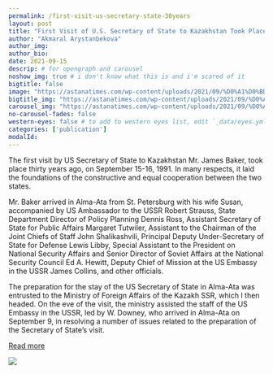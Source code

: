 ```yaml
---
permalink: /first-visit-us-secretary-state-30years
layout: post
title: "First Visit of U.S. Secretary of State to Kazakhstan Took Place 30 Years Ago"
author: "Akmaral Arystanbekova"
author_img:
author_bio:
date: 2021-09-15
descrip: # for opengraph and carousel
noshow_img: true # i don't know what this is and i'm scared of it
bigtitle: false
image: "https://astanatimes.com/wp-content/uploads/2021/09/%D0%A1%D0%BD%D0%B8%D0%BC%D0%BE%D0%BA-%D1%8D%D0%BA%D1%80%D0%B0%D0%BD%D0%B0-2021-09-14-%D0%B2-17.01.55-1320x858.png"
bigtitle_img: "https://astanatimes.com/wp-content/uploads/2021/09/%D0%A1%D0%BD%D0%B8%D0%BC%D0%BE%D0%BA-%D1%8D%D0%BA%D1%80%D0%B0%D0%BD%D0%B0-2021-09-14-%D0%B2-17.01.55-1320x858.png" # for opengraph
carousel_img: "https://astanatimes.com/wp-content/uploads/2021/09/%D0%A1%D0%BD%D0%B8%D0%BC%D0%BE%D0%BA-%D1%8D%D0%BA%D1%80%D0%B0%D0%BD%D0%B0-2021-09-14-%D0%B2-17.01.55-1320x858.png" # for carousel
no-carousel-fades: false
western-eyes: false # to add to western eyes list, edit `_data/eyes.yml`
categories: ['publication']
modalId:
---
```


The first visit by US Secretary of State to Kazakhstan Mr. James Baker, took place thirty years ago, on September 15-16, 1991. In many respects, it laid the foundations of the constructive and equal cooperation between the two states.

Mr. Baker arrived in Alma-Ata from St. Petersburg with his wife Susan, accompanied by US Ambassador to the USSR Robert Strauss, State Department Director of Policy Planning Dennis Ross, Assistant Secretary of State for Public Affairs Margaret Tutwiler, Assistant to the Chairman of the Joint Chiefs of Staff John Shalikashvili, Principal Deputy Under-Secretary of State for Defense Lewis Libby, Special Assistant to the President on National Security Affairs and Senior Director of Soviet Affairs at the National Security Council Ed A. Hewitt, Deputy Chief of Mission at the US Embassy in the USSR James Collins, and other officials.

The preparation for the stay of the US Secretary of State in Alma-Ata was entrusted to the Ministry of Foreign Affairs of the Kazakh SSR, which I then headed. On the eve of the visit, the ministry assisted the staff of the US Embassy in the USSR, led by W. Downey, who arrived in Alma-Ata on September 9, in resolving a number of issues related to the preparation of the Secretary of State’s visit.

[Read more](https://astanatimes.com/2021/09/first-visit-of-u-s-secretary-of-state-to-kazakhstan-took-place-30-years-ago/)

![](https://astanatimes.com/wp-content/uploads/2021/09/%D0%A1%D0%BD%D0%B8%D0%BC%D0%BE%D0%BA-%D1%8D%D0%BA%D1%80%D0%B0%D0%BD%D0%B0-2021-09-14-%D0%B2-17.01.55-1320x858.png)